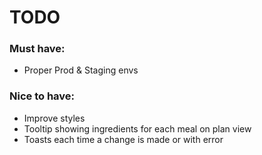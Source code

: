# TODO

### Must have:

-   Proper Prod & Staging envs

### Nice to have:

-   Improve styles
-   Tooltip showing ingredients for each meal on plan view
-   Toasts each time a change is made or with error
